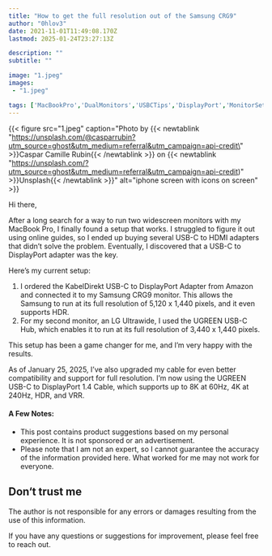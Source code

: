 ```yaml
---
title: "How to get the full resolution out of the Samsung CRG9"
author: "0hlov3"
date: 2021-11-01T11:49:08.170Z
lastmod: 2025-01-24T23:27:13Z

description: ""
subtitle: ""

image: "1.jpeg" 
images:
 - "1.jpeg"

tags: ['MacBookPro','DualMonitors','USBCTips','DisplayPort','MonitorSetup','TechTips','MacBookAccessories','Productivity','UGREEN','KabelDirekt','4KResolution','8KDisplay','HDR','TechSolutions']
---
```

{{< figure src="1.jpeg" caption="Photo by {{< newtablink \"https://unsplash.com/@casparrubin?utm_source=ghost&utm_medium=referral&utm_campaign=api-credit\" >}}Caspar Camille Rubin{{< /newtablink >}} on {{< newtablink \"https://unsplash.com/?utm_source=ghost&utm_medium=referral&utm_campaign=api-credit)\" >}}Unsplash{{< /newtablink >}}" alt="iphone screen with icons on screen" >}}

Hi there,

After a long search for a way to run two widescreen monitors with my MacBook Pro, I finally found a setup that works. 
I struggled to figure it out using online guides, so I ended up buying several USB-C to HDMI adapters that didn’t solve 
the problem. Eventually, I discovered that a USB-C to DisplayPort adapter was the key.

Here’s my current setup:
1. I ordered the KabelDirekt USB-C to DisplayPort Adapter from Amazon and connected it to my Samsung CRG9 monitor. This allows the Samsung to run at its full resolution of 5,120 x 1,440 pixels, and it even supports HDR.
2. For my second monitor, an LG Ultrawide, I used the UGREEN USB-C Hub, which enables it to run at its full resolution of 3,440 x 1,440 pixels.

This setup has been a game changer for me, and I’m very happy with the results.

As of January 25, 2025, I’ve also upgraded my cable for even better compatibility and support for full resolution. 
I’m now using the UGREEN USB-C to DisplayPort 1.4 Cable, which supports up to 8K at 60Hz, 4K at 240Hz, HDR, and VRR.

#### A Few Notes:
- This post contains product suggestions based on my personal experience. It is not sponsored or an advertisement.
- Please note that I am not an expert, so I cannot guarantee the accuracy of the information provided here. What worked for me may not work for everyone.

## Don‘t trust me

The author is not responsible for any errors or damages resulting from the use of this information.

If you have any questions or suggestions for improvement, please feel free to reach out.